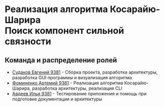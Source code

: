 # Реализация алгоритма Косарайю-Шарира<br />Поиск компонент сильной связности

## Команда и распределение ролей

* [Судаков Евгений 9381](https://github.com/YudjinSud) - Сборка проекта, разработка архитектуры, разработка GUI программы и визуализация алгоритма
* [Фоминенко Артемий 9381](https://github.com/elek34ka) - Реализация алгоритма Косарайю-Шарира, разработка архитектуры, реализация CLI
* [Авдеев Илья 9381](https://github.com/DerzoMelon) - Тестирование приложения и помощь при подготовке документации и архитектуры